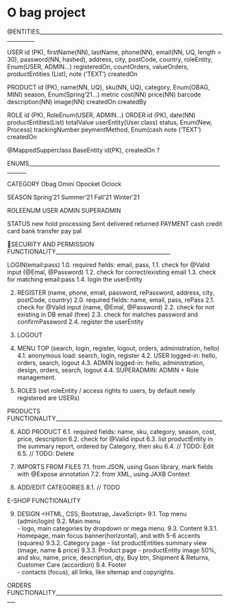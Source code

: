 # O bag project


@ENTITIES_____________________________________________________________________________

USER 
id (PK), 
firstName(NN), 
lastName, 
phone(NN), 
email(NN, UQ, length = 30), 
password(NN, hashed), 
address, 
city, 
postCode, 
country, 
roleEntity, Enum(USER, ADMIN…)
registeredOn,
countOrders, 
valueOrders, 
productEntities (List<Product>), 
note (‘TEXT’)
createdOn

PRODUCT
id (PK),
name(NN, UQ),
sku(NN, UQ),
category, Enum(OBAG, MINI)
season, Enum(Spring’21…)
metric
cost(NN)
price(NN)
barcode
description(NN)
image(NN)
createdOn
createdBy

ROLE
id (PK),
RoleEnum(USER, ADMIN…)
ORDER
id (PK),
date(NN)
productEntities(List<Product>)
totalValue
userEntity(User.class)
status, Enum(New, Process)
trackingNumber
peymentMethod, Enum(cash
note (‘TEXT’)
createdOn

@MappedSupperclass
BaseEntity
id(PK),
createdOn ?

ENUMS_____________________________________________________________________________

CATEGORY
Obag
Omini
Opocket
Oclock

SEASON
Spring’21
Summer’21
Fall’21
Winter’21

ROLEENUM
USER
ADMIN
SUPERADMIN

STATUS
new
hold
processing
Sent
delivered
returned
PAYMENT
cash
credit card
bank transfer
pay pal







SECURITY AND PERMISSION FUNCTIONALITY__________________________________________

LOGIN(email:pass)
	1.0. required fields: email, pass,
	1.1. check for @Valid input (@Emal, @Password)
	1.2. check for correct/existing email
	1.3. check for matching email:pass
	1.4. login the userEntity

2. REGISTER (name, phone, email, password, rePassword, address, city, postCode, country)
	2.0. required fields: name, email, pass, rePass
	2.1. check for @Valid input (name, @Emal, @Password)
	2.2. check for not existing in DB email (free)
	2.3. check for matches password and confirmPassword
	2.4. register the userEntity

3. LOGOUT

4. MENU TOP (search, login, register, logout, orders, administration, hello)
	4.1. anonymous load: search, login, register
	4.2. USER logged-in: hello, orders, search, logout
	4.3. ADMIN logged-in: hello, administration, design, orders, search, logout
	4.4. SUPERADMIN: ADMIN + Role management.

5. ROLES (set roleEntity / access rights to users, by default newly registered are USERs)


PRODUCTS FUNCTIONALITY_____________________________________________________________

6. ADD PRODUCT
	6.1. required fields: name, sku, category, season, cost, price, description
	6.2. check for @Valid input
	6.3. list productEntity in the summary report, ordered by Category, then sku
	6.4. // TODO: Edit
	6.5. // TODO: Delete

7. IMPORTS FROM FILES 
	7.1. from JSON, using Gson library, mark fields with @Expose annotation
	7.2. from XML, using JAXB Context

8. ADD/EDIT CATEGORIES
	8.1. // TODO


E-SHOP FUNCTIONALITY                                                                                                                              

9. DESIGN <HTML, CSS, Bootstrap, JavaScript>
	9.1. Top menu (admin/login)
	9.2. Main menu <nav> - logo, main categories by dropdown or mega menu.
	9.3. Content <body>
	     9.3.1. Homepage, main focus banner(horizontal), and with 5-6 accents (squares)
	     9.3.2. Category page - list productEntities summary view (image, name & price)
	     9.3.3. Product page - productEntity image 50%, and sku, name, price, description, qty, Buy btn, Shipment & Returns, Customer Care (accordion)
	9.4. Footer <footer> - contacts (focus), all links, like sitemap and copyrights.

ORDERS FUNCTIONALITY________________________________________________________________


